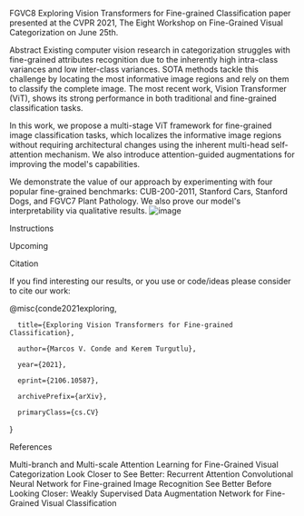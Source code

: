 FGVC8
Exploring Vision Transformers for Fine-grained Classification paper presented at the CVPR 2021, The Eight Workshop on Fine-Grained Visual Categorization on June 25th.

Abstract
Existing computer vision research in categorization struggles with fine-grained attributes recognition due to the inherently high intra-class variances and low inter-class variances. SOTA methods tackle this challenge by locating the most informative image regions and rely on them to classify the complete image. The most recent work, Vision Transformer (ViT), shows its strong performance in both traditional and fine-grained classification tasks.

In this work, we propose a multi-stage ViT framework for fine-grained image classification tasks, which localizes the informative image regions without requiring architectural changes using the inherent multi-head self-attention mechanism. We also introduce attention-guided augmentations for improving the model's capabilities.

We demonstrate the value of our approach by experimenting with four popular fine-grained benchmarks: CUB-200-2011, Stanford Cars, Stanford Dogs, and FGVC7 Plant Pathology. We also prove our model's interpretability via qualitative results.
![image](https://github.com/user-attachments/assets/1d6e40c6-f44f-47ad-b887-2aa3b2ab25be)

Instructions

Upcoming

Citation

If you find interesting our results, or you use or code/ideas please consider to cite our work:


@misc{conde2021exploring,

      title={Exploring Vision Transformers for Fine-grained Classification}, 
      
      author={Marcos V. Conde and Kerem Turgutlu},
      
      year={2021},
      
      eprint={2106.10587},
      
      archivePrefix={arXiv},
      
      primaryClass={cs.CV}
      
}

References

Multi-branch and Multi-scale Attention Learning for Fine-Grained Visual Categorization
Look Closer to See Better: Recurrent Attention Convolutional Neural Network for Fine-grained Image Recognition
See Better Before Looking Closer: Weakly Supervised Data Augmentation Network for Fine-Grained Visual Classification
